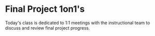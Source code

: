 # Final Project 1on1's

Today's class is dedicated to 1:1 meetings with the instructional team to discuss and review final project progress. 